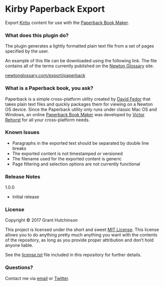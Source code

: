 # Kirby Paperback Export

Export [Kirby](https://getkirby.com/) content for use with the [Paperback Book Maker](https://ritsuko.chuma.org/paperback/).

### What does this plugin do?

The plugin generates a lightly formatted plain text file from a set of pages specified by the user.

An example of this file can be downloaded using the following link. The file contains all of the terms currently published on the [Newton Glossary](http://newtonglossary.com/) site.

[newtonglossary.com/export/paperback](http://newtonglossary.com/export/paperback)

### What is a Paperback book, you ask?

Paperback is a simple cross-platform utility created by [David Fedor](http://thefedors.com/pobox/) that takes plain text files and quickly packages them for viewing on a Newton OS device. Since the Paperback utility only runs under classic Mac OS and Windows, an online [Paperback Book Maker](https://ritsuko.chuma.org/paperback/) was developed by [Victor Rehorst](https://github.com/chuma) for all your cross-platform needs.

### Known Issues

+ Paragraphs in the exported text should be separated by double line breaks
+ The exported content is not timestamped or versioned
+ The filename used for the exported content is generic
+ Page filtering and selection options are not currently functional

### Release Notes

1.0.0
+ Initial release

### License

Copyright © 2017 Grant Hutchinson

This project is licensed under the short and sweet [MIT License](http://opensource.org/licenses/MIT). This license allows you to do anything pretty much anything you want with the contents of the repository, as long as you provide proper attribution and don’t hold anyone liable.

See the [license.txt](https://raw.github.com/splorp/kirby-paperback-export/master/license.txt) file included in this repository for further details.

### Questions?

Contact me via [email](mailto:grant@splorp.com) or [Twitter](https://twitter.com/splorp).
